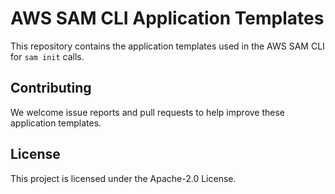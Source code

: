 # AWS SAM CLI Application Templates

This repository contains the application templates used in the AWS SAM CLI for `sam init` calls.

## Contributing

We welcome issue reports and pull requests to help improve these application templates.

## License

This project is licensed under the Apache-2.0 License.

